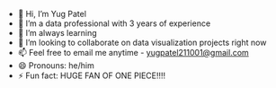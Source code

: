 - 👋 Hi, I’m Yug Patel
- 👀 I’m a data professional with 3 years of experience
- 🌱 I’m always learning 
- 💞️ I’m looking to collaborate on data visualization projects right now
- 📫 Feel free to email me anytime - yugpatel211001@gmail.com
- 😄 Pronouns: he/him
- ⚡ Fun fact: HUGE FAN OF ONE PIECE!!!!

<!---
yugpatel-in-data/yugpatel-in-data is a ✨ special ✨ repository because its `README.md` (this file) appears on your GitHub profile.
You can click the Preview link to take a look at your changes.
--->
